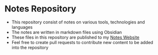 # Notes Repository

- This repository consist of notes on various tools, technologies and languages   
- The notes are written in markdown files using Obsidian  
- These files in this repository are published to my [Notes Website]([notes](https://notes.davidvarghese.dev))
- Feel free to create pull requests to contribute new content to be added into the repository